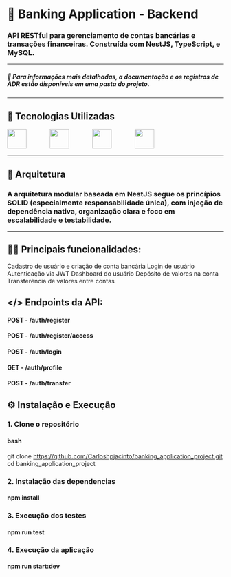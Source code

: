 # 🏦 Banking Application - Backend

### API RESTful para gerenciamento de contas bancárias e transações financeiras. Construída com NestJS, TypeScript, e MySQL.

---

##### 📄 Para informações mais detalhadas, a documentação e os registros de ADR estão disponíveis em uma pasta do projeto.

---

## 🚀 Tecnologias Utilizadas

<div>
  <img src="https://cdn.jsdelivr.net/gh/devicons/devicon@latest/icons/nodejs/nodejs-original-wordmark.svg" width="45" height="45" style="margin-right: 50px;"/>
  <img src="https://cdn.jsdelivr.net/gh/devicons/devicon@latest/icons/typescript/typescript-original.svg" width="45" height="45" style="margin-right: 50px;"/>
  <img src="https://cdn.jsdelivr.net/gh/devicons/devicon@latest/icons/mysql/mysql-original-wordmark.svg" width="45" height="45" style="margin-right: 50px;"/>
  <img src="https://cdn.jsdelivr.net/gh/devicons/devicon@latest/icons/jest/jest-plain.svg" width="45" height="45"/>
</div>

---

## 📁 Arquitetura

### A arquitetura modular baseada em NestJS segue os princípios SOLID (especialmente responsabilidade única), com injeção de dependência nativa, organização clara e foco em escalabilidade e testabilidade.

---

## 👨‍💻 Principais funcionalidades:

 Cadastro de usuário e criação de conta bancária
 Login de usuário
 Autenticação via JWT
 Dashboard do usuário
 Depósito de valores na conta
 Transferência de valores entre contas

## </> Endpoints da API:

#### POST - /auth/register

#### POST - /auth/register/access

#### POST - /auth/login

#### GET - /auth/profile

#### POST - /auth/transfer

## ⚙️ Instalação e Execução

### 1. Clone o repositório

#### bash

git clone https://github.com/Carloshpjacinto/banking_application_project.git<br>
cd banking_application_project

### 2. Instalação das dependencias

#### npm install

### 3. Execução dos testes

#### npm run test

### 4. Execução da aplicação

#### npm run start:dev
